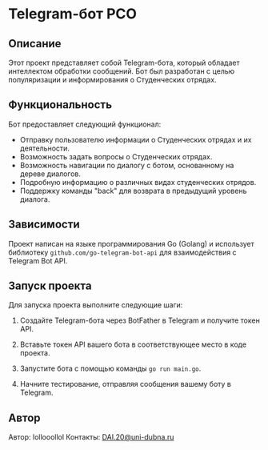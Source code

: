 # Telegram-бот РСО

## Описание
Этот проект представляет собой Telegram-бота, который обладает интеллектом обработки сообщений. Бот был разработан с целью популяризации и информирования о Студенческих отрядах.

## Функциональность
Бот предоставляет следующий функционал:

- Отправку пользователю информации о Студенческих отрядах и их деятельности.
- Возможность задать вопросы о Студенческих отрядах.
- Возможность навигации по диалогу с ботом, основанному на дереве диалогов.
- Подробную информацию о различных видах студенческих отрядов.
- Поддержку команды "back" для возврата в предыдущий уровень диалога.

## Зависимости
Проект написан на языке программирования Go (Golang) и использует библиотеку `github.com/go-telegram-bot-api` для взаимодействия с Telegram Bot API.

## Запуск проекта
Для запуска проекта выполните следующие шаги:

1. Создайте Telegram-бота через BotFather в Telegram и получите токен API.

2. Вставьте токен API вашего бота в соответствующее место в коде проекта.

3. Запустите бота с помощью команды `go run main.go`.

4. Начните тестирование, отправляя сообщения вашему боту в Telegram.

## Автор
Автор: lollooollol
Контакты: DAI.20@uni-dubna.ru

<!-- ## Лицензия
Этот проект распространяется под лицензией MIT. См. файл LICENSE для подробной информации. -->

